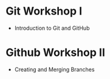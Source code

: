 # Git Workshop I
- Introduction to Git and GitHub

# Github Workshop II
- Creating and Merging Branches
